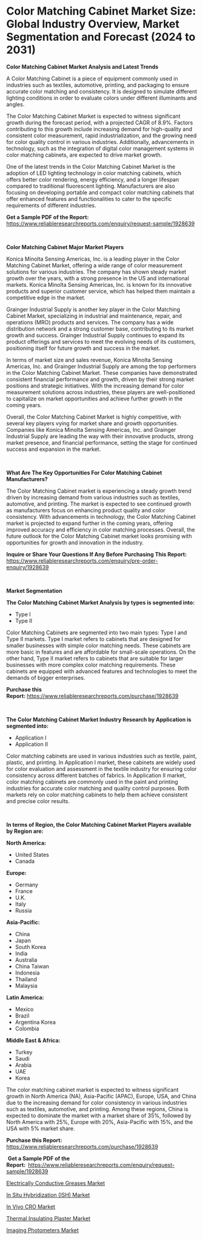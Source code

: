 <p><h1>Color Matching Cabinet Market Size: Global Industry Overview, Market Segmentation and Forecast (2024 to 2031)</h1></p><p><strong>Color Matching Cabinet Market Analysis and Latest Trends</strong></p>
<p><p>A Color Matching Cabinet is a piece of equipment commonly used in industries such as textiles, automotive, printing, and packaging to ensure accurate color matching and consistency. It is designed to simulate different lighting conditions in order to evaluate colors under different illuminants and angles.</p><p>The Color Matching Cabinet Market is expected to witness significant growth during the forecast period, with a projected CAGR of 8.9%. Factors contributing to this growth include increasing demand for high-quality and consistent color measurement, rapid industrialization, and the growing need for color quality control in various industries. Additionally, advancements in technology, such as the integration of digital color management systems in color matching cabinets, are expected to drive market growth.</p><p>One of the latest trends in the Color Matching Cabinet Market is the adoption of LED lighting technology in color matching cabinets, which offers better color rendering, energy efficiency, and a longer lifespan compared to traditional fluorescent lighting. Manufacturers are also focusing on developing portable and compact color matching cabinets that offer enhanced features and functionalities to cater to the specific requirements of different industries.</p></p>
<p><strong>Get a Sample PDF of the Report:&nbsp;</strong> <a href="https://www.reliableresearchreports.com/enquiry/request-sample/1928639">https://www.reliableresearchreports.com/enquiry/request-sample/1928639</a></p>
<p>&nbsp;</p>
<p><strong>Color Matching Cabinet Major Market Players</strong></p>
<p><p>Konica Minolta Sensing Americas, Inc. is a leading player in the Color Matching Cabinet Market, offering a wide range of color measurement solutions for various industries. The company has shown steady market growth over the years, with a strong presence in the US and international markets. Konica Minolta Sensing Americas, Inc. is known for its innovative products and superior customer service, which has helped them maintain a competitive edge in the market.</p><p>Grainger Industrial Supply is another key player in the Color Matching Cabinet Market, specializing in industrial and maintenance, repair, and operations (MRO) products and services. The company has a wide distribution network and a strong customer base, contributing to its market growth and success. Grainger Industrial Supply continues to expand its product offerings and services to meet the evolving needs of its customers, positioning itself for future growth and success in the market.</p><p>In terms of market size and sales revenue, Konica Minolta Sensing Americas, Inc. and Grainger Industrial Supply are among the top performers in the Color Matching Cabinet Market. These companies have demonstrated consistent financial performance and growth, driven by their strong market positions and strategic initiatives. With the increasing demand for color measurement solutions across industries, these players are well-positioned to capitalize on market opportunities and achieve further growth in the coming years.</p><p>Overall, the Color Matching Cabinet Market is highly competitive, with several key players vying for market share and growth opportunities. Companies like Konica Minolta Sensing Americas, Inc. and Grainger Industrial Supply are leading the way with their innovative products, strong market presence, and financial performance, setting the stage for continued success and expansion in the market.</p></p>
<p>&nbsp;</p>
<p><strong>What Are The Key Opportunities For Color Matching Cabinet Manufacturers?</strong></p>
<p><p>The Color Matching Cabinet market is experiencing a steady growth trend driven by increasing demand from various industries such as textiles, automotive, and printing. The market is expected to see continued growth as manufacturers focus on enhancing product quality and color consistency. With advancements in technology, the Color Matching Cabinet market is projected to expand further in the coming years, offering improved accuracy and efficiency in color matching processes. Overall, the future outlook for the Color Matching Cabinet market looks promising with opportunities for growth and innovation in the industry.</p></p>
<p><strong>Inquire or Share Your Questions If Any Before Purchasing This Report:</strong> <a href="https://www.reliableresearchreports.com/enquiry/pre-order-enquiry/1928639">https://www.reliableresearchreports.com/enquiry/pre-order-enquiry/1928639</a></p>
<p>&nbsp;</p>
<p><strong>Market Segmentation</strong></p>
<p><strong>The Color Matching Cabinet Market Analysis by types is segmented into:</strong></p>
<p><ul><li>Type I</li><li>Type II</li></ul></p>
<p><p>Color Matching Cabinets are segmented into two main types: Type I and Type II markets. Type I market refers to cabinets that are designed for smaller businesses with simple color matching needs. These cabinets are more basic in features and are affordable for small-scale operations. On the other hand, Type II market refers to cabinets that are suitable for larger businesses with more complex color matching requirements. These cabinets are equipped with advanced features and technologies to meet the demands of bigger enterprises.</p></p>
<p><strong>Purchase this Report:&nbsp;</strong><a href="https://www.reliableresearchreports.com/purchase/1928639">https://www.reliableresearchreports.com/purchase/1928639</a></p>
<p>&nbsp;</p>
<p><strong>The Color Matching Cabinet Market Industry Research by Application is segmented into:</strong></p>
<p><ul><li>Application I</li><li>Application II</li></ul></p>
<p><p>Color matching cabinets are used in various industries such as textile, paint, plastic, and printing. In Application I market, these cabinets are widely used for color evaluation and assessment in the textile industry for ensuring color consistency across different batches of fabrics. In Application II market, color matching cabinets are commonly used in the paint and printing industries for accurate color matching and quality control purposes. Both markets rely on color matching cabinets to help them achieve consistent and precise color results.</p></p>
<p>&nbsp;</p>
<p><strong>In terms of Region, the Color Matching Cabinet Market Players available by Region are:</strong></p>
<p>
    <p> <strong> North America: </strong>
        <ul>
            <li>United States</li>
            <li>Canada</li>
        </ul>
        </p> 
    <p> <strong> Europe: </strong>
        <ul>
            <li>Germany</li>
            <li>France</li>
            <li>U.K.</li>
            <li>Italy</li>
            <li>Russia</li>
        </ul>
        </p> 
    <p> <strong> Asia-Pacific: </strong>
        <ul>
            <li>China</li>
            <li>Japan</li>
            <li>South Korea</li>
            <li>India</li>
            <li>Australia</li>
            <li>China Taiwan</li>
            <li>Indonesia</li>
            <li>Thailand</li>
            <li>Malaysia</li>
        </ul>
        </p> 
    <p> <strong> Latin America: </strong>
        <ul>
            <li>Mexico</li>
            <li>Brazil</li>
            <li>Argentina Korea</li>
            <li>Colombia</li>
        </ul>
        </p> 
    <p> <strong> Middle East & Africa: </strong>
        <ul>
            <li>Turkey</li>
            <li>Saudi</li>
            <li>Arabia</li>
            <li>UAE</li>
            <li>Korea</li>
        </ul>
    </p>
    </p>
<p><p>The color matching cabinet market is expected to witness significant growth in North America (NA), Asia-Pacific (APAC), Europe, USA, and China due to the increasing demand for color consistency in various industries such as textiles, automotive, and printing. Among these regions, China is expected to dominate the market with a market share of 35%, followed by North America with 25%, Europe with 20%, Asia-Pacific with 15%, and the USA with 5% market share.</p></p>
<p><strong>Purchase this Report: </strong><a href="https://www.reliableresearchreports.com/purchase/1928639">https://www.reliableresearchreports.com/purchase/1928639</a></p>
<p>&nbsp;<strong>Get a Sample PDF of the Report:&nbsp;&nbsp;</strong><a href="https://www.reliableresearchreports.com/enquiry/request-sample/1928639">https://www.reliableresearchreports.com/enquiry/request-sample/1928639</a></p>
<p><strong></strong></p>
<p><p><a href="https://view.publitas.com/reportprime-1/electrically-conductive-greases-market-provides-detailed-segmentation-of-this-market-based-on-type-application-and-region-and-forecast-for-the-period-from-2024-2031/">Electrically Conductive Greases Market</a></p><p><a href="https://eight-handstand-8fb.notion.site/In-Situ-Hybridization-ISH-Market-Size-Focuses-on-Market-Dynamics-In-Depth-Analysis-and-Future-Pro-0ae69d2e2b5d4d87bfe90c43c5b6946e">In Situ Hybridization (ISH) Market</a></p><p><a href="https://skillful-vermicelli-b89.notion.site/In-Vivo-CRO-Market-Size-and-Growth-Market-Segmentation-Regional-and-Country-Breakdowns-and-Market-01d61e14e7cd44e5a35e0b0bad348f2d">In Vivo CRO Market</a></p><p><a href="https://view.publitas.com/reportprime-1/thermal-insulating-plaster-market-research-report-forecasted-for-period-from-2024-2031-by-market-type-market-application-and-region/">Thermal Insulating Plaster Market</a></p><p><a href="https://github.com/jerrycopelandthomaswsqd8q/Market-Research-Report-List-1/blob/main/imaging-photometers-market.md">Imaging Photometers Market</a></p></p>